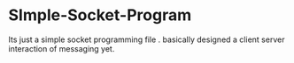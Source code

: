 # SImple-Socket-Program



Its just a simple socket programming file . basically designed a client server interaction of messaging yet.
